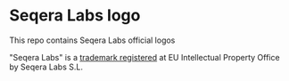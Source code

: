 # Seqera Labs logo 

This repo contains Seqera Labs official logos

"Seqera Labs" is a [trademark registered](https://euipo.europa.eu/eSearch/#details/trademarks/017958404) at EU Intellectual Property Office by Seqera Labs S.L.

